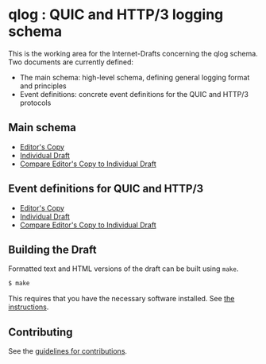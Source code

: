 # qlog : QUIC and HTTP/3 logging schema

This is the working area for the Internet-Drafts concerning the qlog schema.  
Two documents are currently defined:
- The main schema: high-level schema, defining general logging format and principles
- Event definitions: concrete event definitions for the QUIC and HTTP/3 protocols

## Main schema

* [Editor's Copy](https://quiclog.github.io/internet-drafts/#go.draft-marx-quic-logging-main-schema.html)
* [Individual Draft](https://tools.ietf.org/html/draft-marx-quic-logging-main-schema)
* [Compare Editor's Copy to Individual Draft](https://quiclog.github.io/internet-drafts/#go.draft-marx-quic-logging-main-schema.diff)

## Event definitions for QUIC and HTTP/3

* [Editor's Copy](https://quiclog.github.io/internet-drafts/#go.draft-marx-quic-logging-event-definitions.html)
* [Individual Draft](https://tools.ietf.org/html/draft-marx-quic-logging-event-definitions)
* [Compare Editor's Copy to Individual Draft](https://quiclog.github.io/internet-drafts/#go.draft-marx-quic-logging-event-definitions.diff)

## Building the Draft

Formatted text and HTML versions of the draft can be built using `make`.

```sh
$ make
```

This requires that you have the necessary software installed.  See
[the instructions](https://github.com/martinthomson/i-d-template/blob/master/doc/SETUP.md).


## Contributing

See the
[guidelines for contributions](https://github.com/quiclog/internet-drafts/blob/master/CONTRIBUTING.md).
